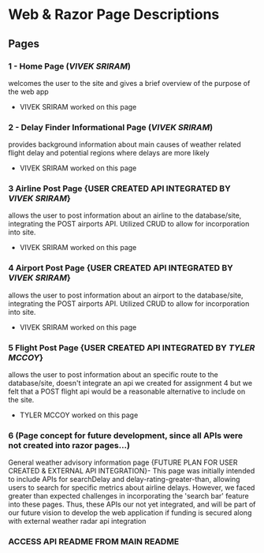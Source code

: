 # **Web & Razor Page Descriptions**

## Pages

### 1 - Home Page (**_VIVEK SRIRAM_**)
welcomes the user to the site and gives a brief overview of the purpose of the web app
* VIVEK SRIRAM worked on this page
  
### 2 - Delay Finder Informational Page (**_VIVEK SRIRAM_**)
provides background information about main causes of weather related flight delay and potential regions where delays are more likely
* VIVEK SRIRAM worked on this page

### 3 Airline Post Page {USER CREATED API INTEGRATED BY **_VIVEK SRIRAM_**}
allows the user to post information about an airline to the database/site, integrating the POST airports API. Utilized CRUD to allow for incorporation into site.
* VIVEK SRIRAM worked on this page

### 4 Airport Post Page {USER CREATED API INTEGRATED BY **_VIVEK SRIRAM_**}
allows the user to post information about an airport to the database/site, integrating the POST airports API. Utilized CRUD to allow for incorporation into site.
* VIVEK SRIRAM worked on this page
  
### 5 Flight Post Page {USER CREATED API INTEGRATED BY **_TYLER MCCOY_**} 
allows the user to post information about an specific route to the database/site, doesn't integrate an api we created for assignment 4 but we felt that a POST flight api would be a reasonable alternative to include on the site.
* TYLER MCCOY worked on this page
  
### 6 (Page concept for future development, since all APIs were not created into razor pages...)

General weather advisory information page {FUTURE PLAN FOR USER CREATED & EXTERNAL API INTEGRATION}- This page was initially intended to include APIs for searchDelay and delay-rating-greater-than, allowing users to search for specific metrics about airline delays. However, we faced greater than expected challenges in incorporating the 'search bar' feature into these pages. Thus, these APIs our not yet integrated, and will be part of our future vision to develop the web application if funding is secured along with external weather radar api integration

### ACCESS API README FROM MAIN README
